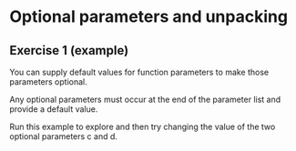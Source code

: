 # Optional parameters and unpacking
## Exercise 1 (example)

You can supply default values for function parameters to make those parameters optional.

Any optional parameters must occur at the end of the parameter list and provide a default value.

Run this example to explore and then try changing the value of the two optional parameters c and d.